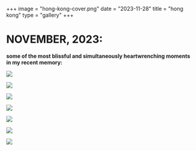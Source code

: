 +++
image = "hong-kong-cover.png"
date = "2023-11-28"
title = "hong kong"
type = "gallery"
+++

# NOVEMBER, 2023: 

**some of the most blissful and simultaneously heartwrenching moments in my recent memory:**

![](/photos/hong-kong/photo-moi-14.jpg)

![](/photos/hong-kong/photo-moi-12.jpg)

![](/photos/hong-kong/photo-moi-3.jpg)

![](/photos/hong-kong/hongkong-1.jpg)

![](/photos/hong-kong/hongkong-2.jpg)

![](/photos/hong-kong/hongkong-3.jpg)

![](/photos/hong-kong/hongkong-4.jpg)
